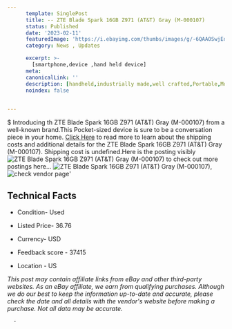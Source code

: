 ```yaml
---
      template: SinglePost
      title: -- ZTE Blade Spark 16GB Z971 (AT&T) Gray (M-000107)
      status: Published
      date: '2023-02-11'
      featuredImage: 'https://i.ebayimg.com/thumbs/images/g/-6QAAOSwjEdj4oKU/s-l225.jpg'
      category: News , Updates

      excerpt: >-
        [smartphone,device ,hand held device]
      meta:
      canonicalLink: ''
      description: [handheld,industrially made,well crafted,Portable,Mobile,Compact,Convenient,Lightweight,Maneuverable,Man-portable,Miniature,Carriable,Hand-held,Light,Holdable,Transportable,Mobile device,Pocket-sized,On-the-go,Wireless,Cordless,Compact size,Convenient size, smartphone,device ,hand held device]
      noindex: false
      

---
```

$
      Introducing th ZTE Blade Spark 16GB Z971 (AT&T) Gray (M-000107) from a well-known brand.This Pocket-sized device  is sure to be a conversation piece in your home. [Click Here](https://www.ebay.com/itm/185767425936?hash=item2b4099f790%3Ag%3A-6QAAOSwjEdj4oKU&mkevt=1&mkcid=1&mkrid=711-53200-19255-0&campid=%253CePNCampaignId%253E&customid=%253CreferenceId%253E&toolid=10049) to read more to learn about the shipping costs and additional details for the ZTE Blade Spark 16GB Z971 (AT&T) Gray (M-000107). Shipping cost is undefined.Here is the posting visibly ![ZTE Blade Spark 16GB Z971 (AT&T) Gray (M-000107)](https://i.ebayimg.com/thumbs/images/g/-6QAAOSwjEdj4oKU/s-l225.jpg) to check out more postings here... ![ZTE Blade Spark 16GB Z971 (AT&T) Gray (M-000107)](https://i.ebayimg.com/images/g/-6QAAOSwjEdj4oKU/s-l960.jpg), ![check vendor page](https://origin-galleryplus.ebayimg.com/ws/web/185767425936_2_0_1/225x225.jpg,https://origin-galleryplus.ebayimg.com/ws/web/185767425936_3_0_1/225x225.jpg,https://origin-galleryplus.ebayimg.com/ws/web/185767425936_4_0_1/225x225.jpg)'

      

 ## Technical Facts 



     
      

 - Condition- Used 


      

 - Listed Price- 36.76 


      

 - Currency- USD 


      

 - Feedback score - 37415 


      

 - Location - US 


      
      

 *_This post may contain affiliate links from eBay and other third-party websites. As an eBay affiliate, we earn from qualifying purchases. Although we do our best to keep the information up-to-date and accurate, please check the date and all details with the vendor's website before making a purchase. Not all data may be accurate._*




      -
